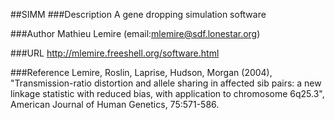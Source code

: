 ##SIMM
###Description
A gene dropping simulation software

###Author
Mathieu Lemire (email:mlemire@sdf.lonestar.org)

###URL
http://mlemire.freeshell.org/software.html

###Reference
Lemire, Roslin, Laprise, Hudson, Morgan (2004), "Transmission-ratio distortion and allele sharing in affected sib pairs: a new linkage statistic with reduced bias, with application to chromosome 6q25.3", American Journal of Human Genetics, 75:571-586.


